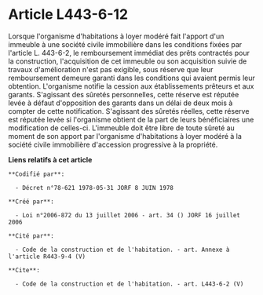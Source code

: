 # Article L443-6-12

Lorsque l'organisme d'habitations à loyer modéré fait l'apport d'un immeuble à une société civile immobilière dans les
conditions fixées par l'article L. 443-6-2, le remboursement immédiat des prêts contractés pour la construction,
l'acquisition de cet immeuble ou son acquisition suivie de travaux d'amélioration n'est pas exigible, sous réserve que leur
remboursement demeure garanti dans les conditions qui avaient permis leur obtention. L'organisme notifie la cession aux
établissements prêteurs et aux garants. S'agissant des sûretés personnelles, cette réserve est réputée levée à défaut
d'opposition des garants dans un délai de deux mois à compter de cette notification. S'agissant des sûretés réelles, cette
réserve est réputée levée si l'organisme obtient de la part de leurs bénéficiaires une modification de celles-ci. L'immeuble
doit être libre de toute sûreté au moment de son apport par l'organisme d'habitations à loyer modéré à la société civile
immobilière d'accession progressive à la propriété.

**Liens relatifs à cet article**

	**Codifié par**:

	  - Décret n°78-621 1978-05-31 JORF 8 JUIN 1978

	**Créé par**:

	  - Loi n°2006-872 du 13 juillet 2006 - art. 34 () JORF 16 juillet 2006

	**Cité par**:

	  - Code de la construction et de l'habitation. - art. Annexe à l'article R443-9-4 (V)

	**Cite**:

	  - Code de la construction et de l'habitation. - art. L443-6-2 (V)
